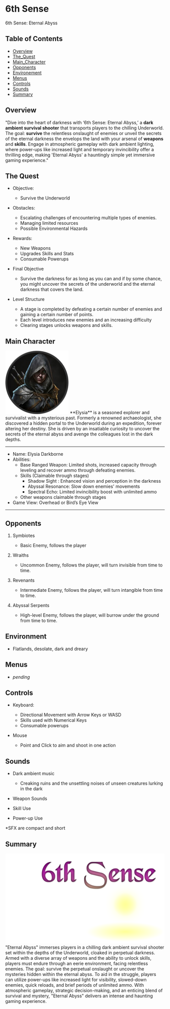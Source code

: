# 6th Sense

6th Sense: Eternal Abyss

## Table of Contents
- [Overview](#overview)
- [The_Quest](#the_quest)
- [Main_Character](#main_character)
- [Opponents](#opponents)
- [Environement](#environement)
- [Menus](#menus)
- [Controls](#controls)
- [Sounds](#sounds)
- [Summary](#summary)

## Overview
"Dive into the heart of darkness with ‘6th Sense: Eternal Abyss,’ a **dark ambient survival shooter** that transports players to the chilling Underworld. The goal: **survive** the relentless onslaught of enemies or unveil the secrets of the eternal darkness the envelops the land with your arsenal of **weapons** and **skills**. Engage in atmospheric gameplay with dark ambient lighting, where power-ups like increased light and temporary invincibility offer a thrilling edge, making 'Eternal Abyss' a hauntingly simple yet immersive gaming experience."

## The Quest
- Objective: 
  - Survive the Underworld

- Obstacles: 
  - Escalating challenges of encountering multiple types of enemies.
  - Managing limited resources
  - Possible Environmental Hazards

- Rewards:
  - New Weapons
  - Upgrades Skills and Stats 
  - Consumable Powerups

- Final Objective
  - Survive the darkness for as long as you can and if by some chance, you might uncover the secrets of the underworld and the eternal darkness that covers the land.

- Level Structure
  - A stage is completed by defeating a certain number of enemies and gaining a certain number of points.
  - Each level introduces new enemies and an increasing difficulty
  - Clearing stages unlocks weapons and skills.

## Main Character
<img src="https://github.com/balingitwhc/6thSense/blob/main/assets/Textures/profile_circle.png" alt="Elysia" width="200"/>
**Elysia** is a seasoned explorer and survivalist with a mysterious past. Formerly a renowned archaeologist, she discovered a hidden portal to the Underworld during an expedition, forever altering her destiny. She is driven by an insatiable curiosity to uncover the secrets of the eternal abyss and avenge the colleagues lost in the dark depths.

-----
- Name: Elysia Darkborne
- Abilities:
  - Base Ranged Weapon: Limited shots, increased capacity through leveling and recover ammo through defeating enemies.
  - Skills (Claimable through stages)
    - Shadow Sight : Enhanced vision and perception in the darkness
    - Abyssal Resonance: Slow down enemies' movements
    - Spectral Echo: Limited invincibility boost with unlimited ammo
  - Other weapons claimable through stages
- Game View: Overhead or Bird’s Eye View
-----

## Opponents
1. Symbiotes
   - Basic Enemy, follows the player
     
2. Wraiths
   - Uncommon Enemy, follows the player, will turn invisible from time to time.
     
3. Revenants
   - Intermediate Enemy, follows the player, will turn intangible from time to time.
     
4. Abyssal Serpents
   - High-level Enemy, follows the player, will burrow under the ground from time to time.
   
## Environment
- Flatlands, desolate, dark and dreary

## Menus
- *pending*

## Controls
- Keyboard:
  - Directional Movement with Arrow Keys or WASD
  - Skills used with Numerical Keys
  - Consumable powerups

- Mouse
  - Point and Click to aim and shoot in one action

## Sounds
- Dark ambient music
  - Creaking ruins and the unsettling noises of unseen creatures lurking in the dark

- Weapon Sounds
- Skill Use
- Power-up Use

*SFX are compact and short

## Summary
<img src="https://github.com/balingitwhc/6thSense/blob/main/assets/Textures/bg_splash.png" alt="Splash Screen"/>
"Eternal Abyss" immerses players in a chilling dark ambient survival shooter set within the depths of the Underworld, cloaked in perpetual darkness. Armed with a diverse array of weapons and the ability to unlock skills, players must endure through an eerie environment, facing relentless enemies. The goal: survive the perpetual onslaught or uncover the mysteries hidden within the eternal abyss. To aid in the struggle, players can utilize power-ups like increased light for visibility, slowed-down enemies, quick reloads, and brief periods of unlimited ammo. With atmospheric gameplay, strategic decision-making, and an enticing blend of survival and mystery, "Eternal Abyss" delivers an intense and haunting gaming experience.
